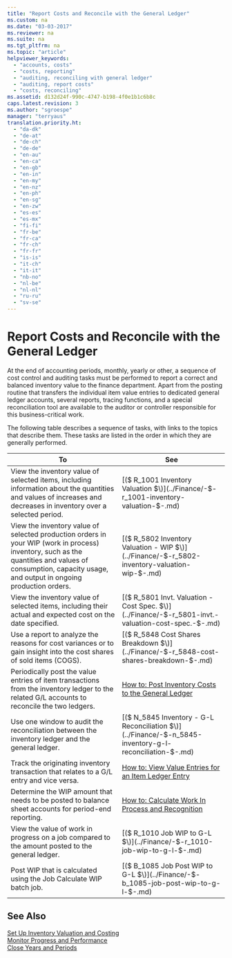 ```yaml
---
title: "Report Costs and Reconcile with the General Ledger"
ms.custom: na
ms.date: "03-03-2017"
ms.reviewer: na
ms.suite: na
ms.tgt_pltfrm: na
ms.topic: "article"
helpviewer_keywords: 
  - "accounts, costs"
  - "costs, reporting"
  - "auditing, reconciling with general ledger"
  - "auditing, report costs"
  - "costs, reconciling"
ms.assetid: d132d24f-990c-4747-b198-4f0e1b1c6b8c
caps.latest.revision: 3
ms.author: "sgroespe"
manager: "terryaus"
translation.priority.ht: 
  - "da-dk"
  - "de-at"
  - "de-ch"
  - "de-de"
  - "en-au"
  - "en-ca"
  - "en-gb"
  - "en-in"
  - "en-my"
  - "en-nz"
  - "en-ph"
  - "en-sg"
  - "en-zw"
  - "es-es"
  - "es-mx"
  - "fi-fi"
  - "fr-be"
  - "fr-ca"
  - "fr-ch"
  - "fr-fr"
  - "is-is"
  - "it-ch"
  - "it-it"
  - "nb-no"
  - "nl-be"
  - "nl-nl"
  - "ru-ru"
  - "sv-se"
---
```

# Report Costs and Reconcile with the General Ledger
At the end of accounting periods, monthly, yearly or other, a sequence of cost control and auditing tasks must be performed to report a correct and balanced inventory value to the finance department. Apart from the posting routine that transfers the individual item value entries to dedicated general ledger accounts, several reports, tracing functions, and a special reconciliation tool are available to the auditor or controller responsible for this business\-critical work.  
  
 The following table describes a sequence of tasks, with links to the topics that describe them. These tasks are listed in the order in which they are generally performed.  
  
|**To**|**See**|  
|------------|-------------|  
|View the inventory value of selected items, including information about the quantities and values of increases and decreases in inventory over a selected period.|[\($ R\_1001 Inventory Valuation $\)](../Finance/-$-r_1001-inventory-valuation-$-.md)|  
|View the inventory value of selected production orders in your WIP \(work in process\) inventory, such as the quantities and values of consumption, capacity usage, and output in ongoing production orders.|[\($ R\_5802 Inventory Valuation \- WIP $\)](../Finance/-$-r_5802-inventory-valuation-wip-$-.md)|  
|View the inventory value of selected items, including their actual and expected cost on the date specified.|[\($ R\_5801 Invt. Valuation \- Cost Spec. $\)](../Finance/-$-r_5801-invt.-valuation-cost-spec.-$-.md)|  
|Use a report to analyze the reasons for cost variances or to gain insight into the cost shares of sold items \(COGS\).|[\($ R\_5848 Cost Shares Breakdown $\)](../Finance/-$-r_5848-cost-shares-breakdown-$-.md)|  
|Periodically post the value entries of item transactions from the inventory ledger to the related G\/L accounts to reconcile the two ledgers.|[How to: Post Inventory Costs to the General Ledger](../DesignAndEngineering/how-to-post-inventory-costs-to-the-general-ledger.md)|  
|Use one window to audit the reconciliation between the inventory ledger and the general ledger.|[\($ N\_5845 Inventory \- G\-L Reconciliation $\)](../Finance/-$-n_5845-inventory-g-l-reconciliation-$-.md)|  
|Track the originating inventory transaction that relates to a G\/L entry and vice versa.|[How to: View Value Entries for an Item Ledger Entry](../DesignAndEngineering/how-to-view-value-entries-for-an-item-ledger-entry.md)|  
|Determine the WIP amount that needs to be posted to balance sheet accounts for period\-end reporting.|[How to: Calculate Work In Process and Recognition](../Finance/how-to-calculate-work-in-process-and-recognition.md)|  
|View the value of work in progress on a job compared to the amount posted to the general ledger.|[\($ R\_1010 Job WIP to G\-L $\)](../Finance/-$-r_1010-job-wip-to-g-l-$-.md)|  
|Post WIP that is calculated using the Job Calculate WIP batch job.|[\($ B\_1085 Job Post WIP to G\-L $\)](../Finance/-$-b_1085-job-post-wip-to-g-l-$-.md)|  
  
## See Also  
 [Set Up Inventory Valuation and Costing](../Finance/set-up-inventory-valuation-and-costing.md)   
 [Monitor Progress and Performance](../Jobs/monitor-progress-and-performance.md)   
 [Close Years and Periods](../Finance/close-years-and-periods.md)